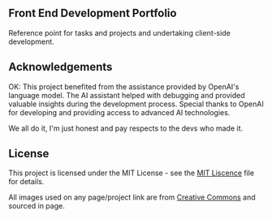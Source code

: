 ## Front End Development Portfolio 
Reference point for tasks and projects and undertaking client-side development.


## Acknowledgements
OK: This project benefited from the assistance provided by OpenAI's language model. 
The AI assistant helped with debugging and provided valuable insights during the development process.
Special thanks to OpenAI for developing and providing access to advanced AI technologies.

We all do it, I'm just honest and pay respects to the devs who made it. 


## License
This project is licensed under the MIT License  - see the [MIT Liscence](https://opensource.org/license/mit) file for details.

All images used on any page/project link are from [Creative Commons](https://creativecommons.org/) and sourced in page. 

